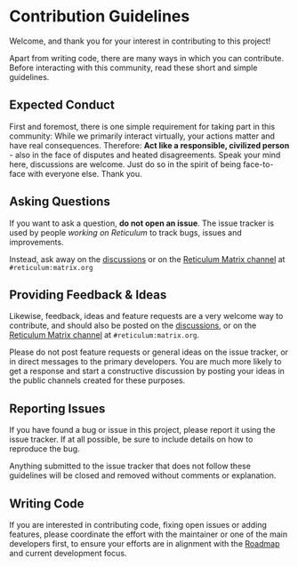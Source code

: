 # Contribution Guidelines

Welcome, and thank you for your interest in contributing to this project!

Apart from writing code, there are many ways in which you can contribute. Before interacting with this community, read these short and simple guidelines.

## Expected Conduct

First and foremost, there is one simple requirement for taking part in this community: While we primarily interact virtually, your actions matter and have real consequences. Therefore: **Act like a responsible, civilized person** - also in the face of disputes and heated disagreements. Speak your mind here, discussions are welcome. Just do so in the spirit of being face-to-face with everyone else. Thank you.

## Asking Questions

If you want to ask a question, **do not open an issue**. The issue tracker is used by people *working on Reticulum* to track bugs, issues and improvements.

Instead, ask away on the [discussions](https://github.com/markqvist/Reticulum/discussions) or on the [Reticulum Matrix channel](https://matrix.to/#/#reticulum:matrix.org) at `#reticulum:matrix.org`

## Providing Feedback & Ideas

Likewise, feedback, ideas and feature requests are a very welcome way to contribute, and should also be posted on the [discussions](https://github.com/markqvist/Reticulum/discussions), or on the [Reticulum Matrix channel](https://matrix.to/#/#reticulum:matrix.org) at `#reticulum:matrix.org`.

Please do not post feature requests or general ideas on the issue tracker, or in direct messages to the primary developers. You are much more likely to get a response and start a constructive discussion by posting your ideas in the public channels created for these purposes.

## Reporting Issues

If you have found a bug or issue in this project, please report it using the issue tracker. If at all possible, be sure to include details on how to reproduce the bug.

Anything submitted to the issue tracker that does not follow these guidelines will be closed and removed without comments or explanation.

## Writing Code

If you are interested in contributing code, fixing open issues or adding features, please coordinate the effort with the maintainer or one of the main developers first, to ensure your efforts are in alignment with the [Roadmap](./Roadmap.md) and current development focus.

